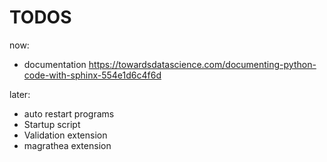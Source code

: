 TODOS
=====

now:

- documentation
    https://towardsdatascience.com/documenting-python-code-with-sphinx-554e1d6c4f6d

later:

- auto restart programs
- Startup script
- Validation extension
- magrathea extension
